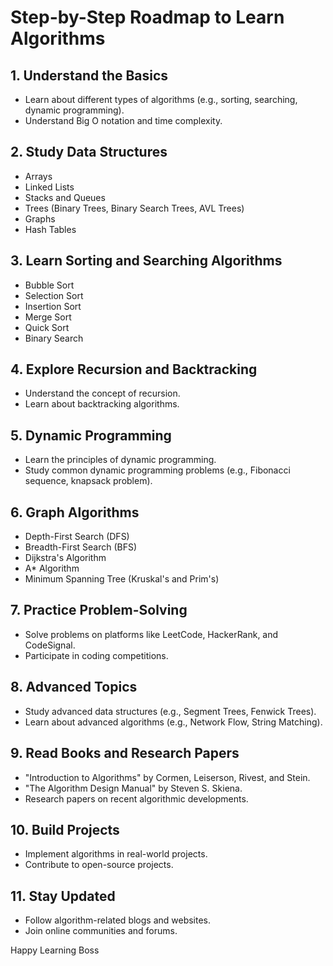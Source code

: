 # Step-by-Step Roadmap to Learn Algorithms

## 1. Understand the Basics

- Learn about different types of algorithms (e.g., sorting, searching, dynamic programming).
- Understand Big O notation and time complexity.

## 2. Study Data Structures

- Arrays
- Linked Lists
- Stacks and Queues
- Trees (Binary Trees, Binary Search Trees, AVL Trees)
- Graphs
- Hash Tables

## 3. Learn Sorting and Searching Algorithms

- Bubble Sort
- Selection Sort
- Insertion Sort
- Merge Sort
- Quick Sort
- Binary Search

## 4. Explore Recursion and Backtracking

- Understand the concept of recursion.
- Learn about backtracking algorithms.

## 5. Dynamic Programming

- Learn the principles of dynamic programming.
- Study common dynamic programming problems (e.g., Fibonacci sequence, knapsack problem).

## 6. Graph Algorithms

- Depth-First Search (DFS)
- Breadth-First Search (BFS)
- Dijkstra's Algorithm
- A\* Algorithm
- Minimum Spanning Tree (Kruskal's and Prim's)

## 7. Practice Problem-Solving

- Solve problems on platforms like LeetCode, HackerRank, and CodeSignal.
- Participate in coding competitions.

## 8. Advanced Topics

- Study advanced data structures (e.g., Segment Trees, Fenwick Trees).
- Learn about advanced algorithms (e.g., Network Flow, String Matching).

## 9. Read Books and Research Papers

- "Introduction to Algorithms" by Cormen, Leiserson, Rivest, and Stein.
- "The Algorithm Design Manual" by Steven S. Skiena.
- Research papers on recent algorithmic developments.

## 10. Build Projects

- Implement algorithms in real-world projects.
- Contribute to open-source projects.

## 11. Stay Updated

- Follow algorithm-related blogs and websites.
- Join online communities and forums.

Happy Learning Boss

